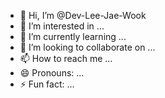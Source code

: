 - 👋 Hi, I’m @Dev-Lee-Jae-Wook
- 👀 I’m interested in ...
- 🌱 I’m currently learning ...
- 💞️ I’m looking to collaborate on ...
- 📫 How to reach me ...
- 😄 Pronouns: ...
- ⚡ Fun fact: ...

<!---
Dev-Lee-Jae-Wook/Dev-Lee-Jae-Wook is a ✨ special ✨ repository because its `README.md` (this file) appears on your GitHub profile.
You can click the Preview link to take a look at your changes.
--->
